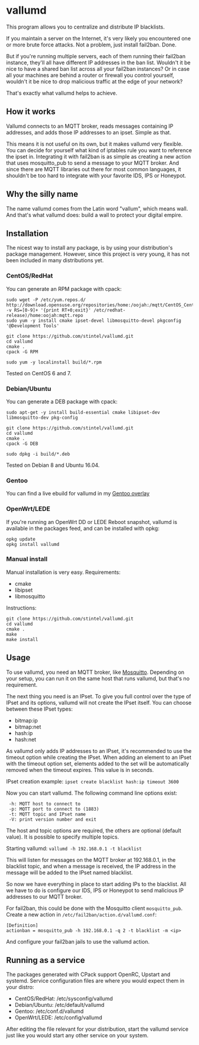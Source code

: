 vallumd
=======

This program allows you to centralize and distribute IP blacklists.

If you maintain a server on the Internet, it's very likely you encountered
one or more brute force attacks. Not a problem, just install fail2ban. Done.

But if you're running multiple servers, each of them running their fail2ban
instance, they'll all have different IP addresses in the ban list. Wouldn't
it be nice to have a shared ban list across all your fail2ban instances?
Or in case all your machines are behind a router or firewall you control
yourself, wouldn't it be nice to drop malicious traffic at the edge of your
network?

That's exactly what vallumd helps to achieve.


How it works
------------

Vallumd connects to an MQTT broker, reads messages containing IP addresses,
and adds those IP addresses to an ipset. Simple as that.

This means it is not useful on its own, but it makes vallumd very flexible.
You can decide for yourself what kind of iptables rule you want to reference
the ipset in. Integrating it with fail2ban is as simple as creating a new
action that uses mosquitto_pub to send a message to your MQTT broker.
And since there are MQTT libraries out there for most common languages, it
shouldn't be too hard to integrate with your favorite IDS, IPS or Honeypot.


Why the silly name
------------------

The name vallumd comes from the Latin word "vallum", which means wall.
And that's what vallumd does: build a wall to protect your digital empire.


Installation
------------

The nicest way to install any package, is by using your distribution's
package management. However, since this project is very young, it has not been
included in many distributions yet.

### CentOS/RedHat

You can generate an RPM package with cpack:
```
sudo wget -P /etc/yum.repos.d/ http://download.opensuse.org/repositories/home:/oojah:/mqtt/CentOS_CentOS-$(awk -v RS=[0-9]+ '{print RT+0;exit}' /etc/redhat-release)/home:oojah:mqtt.repo
sudo yum -y install cmake ipset-devel libmosquitto-devel pkgconfig '@Development Tools'

git clone https://github.com/stintel/vallumd.git
cd vallumd
cmake .
cpack -G RPM

sudo yum -y localinstall build/*.rpm
```
Tested on CentOS 6 and 7.

### Debian/Ubuntu

You can generate a DEB package with cpack:
```
sudo apt-get -y install build-essential cmake libipset-dev libmosquitto-dev pkg-config

git clone https://github.com/stintel/vallumd.git
cd vallumd
cmake .
cpack -G DEB

sudo dpkg -i build/*.deb
```
Tested on Debian 8 and Ubuntu 16.04.

### Gentoo
You can find a live ebuild for vallumd in my [Gentoo overlay](https://github.com/stintel/gentoo-overlay)

### OpenWrt/LEDE

If you're running an OpenWrt DD or LEDE Reboot snapshot, vallumd is available
in the packages feed, and can be installed with opkg:
```
opkg update
opkg install vallumd
```

### Manual install
Manual installation is very easy.
Requirements:
* cmake
* libipset
* libmosquitto

Instructions:
```
git clone https://github.com/stintel/vallumd.git
cd vallumd
cmake .
make
make install
```


Usage
-----

To use vallumd, you need an MQTT broker, like [Mosquitto](https://mosquitto.org/).
Depending on your setup, you can run it on the same host that runs vallumd,
but that's no requirement.

The next thing you need is an IPset. To give you full control over the type
of IPset and its options, vallumd will not create the IPset itself.
You can choose between these IPset types:
* bitmap:ip
* bitmap:net
* hash:ip
* hash:net

As vallumd only adds IP addresses to an IPset, it's recommended to use the
timeout option while creating the IPset. When adding an element to an
IPset with the timeout option set, elements added to the set will be
automatically removed when the timeout expires. This value is in seconds.

IPset creation example:
`ipset create blacklist hash:ip timeout 3600`

Now you can start vallumd. The following command line options exist:
```
 -h: MQTT host to connect to
 -p: MQTT port to connect to (1883)
 -t: MQTT topic and IPset name
 -V: print version number and exit
```
The host and topic options are required, the others are optional (default
value). It is possible to specify multiple topics.

Starting vallumd:
`vallumd -h 192.168.0.1 -t blacklist`

This will listen for messages on the MQTT broker at 192.168.0.1, in the
blacklist topic, and when a message is received, the IP address in the message
will be added to the IPset named blacklist.

So now we have everything in place to start adding IPs to the blacklist.
All we have to do is configure our IDS, IPS or Honeypot to send malicious
IP addresses to our MQTT broker.

For fail2ban, this could be done with the Mosquitto client `mosquitto_pub`.
Create a new action in `/etc/fail2ban/action.d/vallumd.conf`:
```
[Definition]
actionban = mosquitto_pub -h 192.168.0.1 -q 2 -t blacklist -m <ip>
```
And configure your fail2ban jails to use the vallumd action.


Running as a service
--------------------

The packages generated with CPack support OpenRC, Upstart and systemd.
Service configuration files are where you would expect them in your distro:
* CentOS/RedHat: /etc/sysconfig/vallumd
* Debian/Ubuntu: /etc/default/vallumd
* Gentoo: /etc/conf.d/vallumd
* OpenWrt/LEDE: /etc/config/vallumd

After editing the file relevant for your distribution, start the vallumd service
just like you would start any other service on your system.
